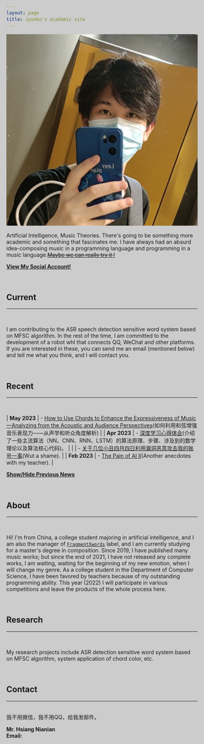 ```yaml
---
layout: page
title: Jyunko's academic site
---
```

<p><img src="/assets/jyunko.jpg" alt="jyunko" class="profilepicmain"/></p>

Artificial Intelligence, Music Theories. There's going to be something more academic and something that fascinates me. I have always had an absurd idea-composing music in a programming language and programming in a music language.[~~Maybe we can really try it !~~](https://github.com/retrofor/retro)

**[View My Social Account!](/about)**

<br/>

## Current

---

<br/>

I am contributing to the ASR speech detection sensitive word system based on MFSC algorithm.
In the rest of the time, I am committed to the development of a robot whl that connects QQ, WeChat and other platforms.
If you are interested in these, you can send me an email (mentioned below) and tell me what you think, and I will contact you.

<br/>

## Recent

---

<br/>

| **May 2023** | - [How to Use Chords to Enhance the Expressiveness of Music—Analyzing from the Acoustic and Audience Perspectives](https://academic.jyunko.cn/2023/05/03/HccetEMA.html)(如何利用和弦增强音乐表现力——从声学和听众角度解析) |
| **Apr 2023** | - [深度学习心得体会](https://academic.jyunko.cn/2023/04/13/deep-learning-zh.html)(介绍了一些主流算法（NN、CNN、RNN、LSTM）的算法原理、步骤、涉及到的数学理论以及算法核心代码)。 |
| | - [关于几位小丑四月四日利用漏洞恶意攻击我的账号一事](https://academic.jyunko.cn/2023/04/04/April-Fours-Day.html)(Wut a shame). |
| **Feb 2023** | - [The Pain of AI II](https://academic.jyunko.cn/2023/02/20/The-Pain-of-AI-2.html)(Another anecdotes with my teacher). |

<script type="text/javascript">
   function toggle_vis(id) {
       var e = document.getElementById(id);
       if (e.style.display == 'none')
           e.style.display = 'inline';
       else
           e.style.display = 'none';
   }
</script>

<a href="javascript:toggle_vis('news')">**Show/Hide Previous News**</a>

<div id="news" style="display:none" markdown="1">

| **Jan 2023** | - [训练自己的声学模型](https://academic.jyunko.cn/2023/01/18/Training-an-acoustic-model-for-CMUSphinx-zh-CN.html)(一篇来自官方的阐述如何训练自己的声学模型的文章的翻译)。 |
| | - [Training an acoustic model for CMUSphinx](https://academic.jyunko.cn/2023/01/11/Training-an-acoustic-model-for-CMUSphinx-en.html)(An article explaining how to train one's own acoustic model in CMUSphinx speech recognition project). |
| | - [GPT-3 vs. Rasa chatbots](https://academic.jyunko.cn/2023/01/10/GPT-3-vs-Rasa-chatbots.html)(An article explains the difference between GPT-3 and Rasa). |
| | - [The Pain of AI](https://academic.jyunko.cn/2023/01/09/The-Pain-of-AI.html)(Some anecdotes with my teacher). |

</div>

<br />

## About

---

<br />

Hi! I'm from China, a college student majoring in artificial intelligence, and I am also the manager of [`FragmentXwords`](https://fm.jyunko.cn) label, and I am currently studying for a master's degree in composition. Since 2019, I have published many music works; but since the end of 2021, I have not released any complete works, I am waiting, waiting for the beginning of my new emotion, when I will change my genre. As a college student in the Department of Computer Science, I have been favored by teachers because of my outstanding programming ability. This year (2022) I will participate in various competitions and leave the products of the whole process here.

<br />

## Research

---

<br />

My research projects include ASR detection sensitive word system based on MFSC algorithm, system application of chord color, etc.

<br />

## Contact

---

<br />
我不用微信，我不用QQ，给我发邮件。

**Mr. Hsiang Nianian**<br>
**Email:**
<script type="text/javascript">
<!--//--><![CDATA[//><!--
function email(e, d) {
   if (!document.write) return false;
   if (document.write) {
      var e; var d;
      document.write('<a href="' + 'mailto:' + e + '@' + d + '">' + e + '@' + d + '<\/a>');
   }
}
email("i", "jyunko.cn");
//--><!]]>
</script>

<meta name="viewport" content="width=device-width">

<style>
html{
  background: #CCC;
}
html .sakana-box{
  position: fixed;
  right: 0;
  bottom: 0;
  
  transform-origin: 100% 100%; /* 从右下开始变换 */
}

/* 添加媒体查询，对移动设备隐藏 */
@media only screen and (max-width: 768px){
  .sakana-box{
    display: none;
  }
}
</style>

<div class="sakana-box"></div>

<script src="https://cdn.jsdelivr.net/npm/sakana@1.0.8"></script>

<script>
// 取消静音
Sakana.setMute(false);

// 启动
Sakana.init({
  el:         '.sakana-box',     // 启动元素 node 或 选择器
  scale:      .2,                // 缩放倍数
  canSwitchCharacter: true,      // 允许换角色
});
</script>

